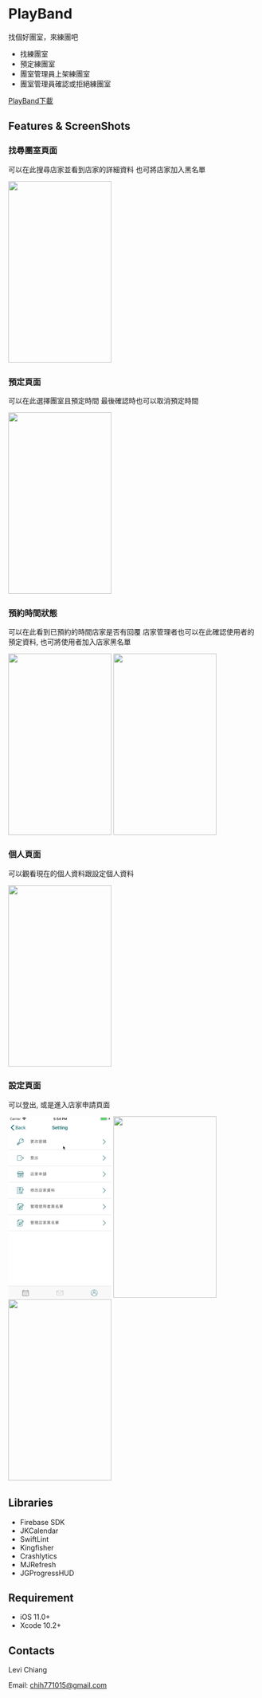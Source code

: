 PlayBand
===

找個好團室，來練團吧

- 找練團室
- 預定練團室
- 團室管理員上架練團室
- 團室管理員確認或拒絕練團室

[PlayBand下載](https://itunes.apple.com/tw/app/id146173866)

Features & ScreenShots
---
### 找尋團室頁面

可以在此搜尋店家並看到店家的詳細資料
也可將店家加入黑名單

<img src="https://github.com/chih771015/AppPlayBand/blob/master/image/1.gif" width="207" height="364" align=center/>

### 預定頁面
可以在此選擇團室且預定時間
最後確認時也可以取消預定時間

<img src="https://github.com/chih771015/AppPlayBand/blob/master/image/2.gif" width="207" height="364" align=center/>

### 預約時間狀態
可以在此看到已預約的時間店家是否有回覆
店家管理者也可以在此確認使用者的預定資料, 也可將使用者加入店家黑名單

<img src="https://github.com/chih771015/AppPlayBand/blob/master/image/3.gif" width="207" height="364" align=center/> <img src="https://github.com/chih771015/AppPlayBand/blob/master/image/4.gif" width="207" height="364" align=center/>

### 個人頁面
可以觀看現在的個人資料跟設定個人資料

<img src="https://github.com/chih771015/AppPlayBand/blob/master/image/5.gif" width="207" height="364" align=center/>

### 設定頁面
可以登出, 或是進入店家申請頁面

<img src="https://github.com/chih771015/AppPlayBand/blob/master/image/6.gif" width="207" height="364" align=center/> <img src="https://github.com/chih771015/AppPlayBand/blob/master/image/7.gif" width="207" height="364" align=center/> <img src="https://github.com/chih771015/AppPlayBand/blob/master/image/8.gif" width="207" height="364" align=center/>

Libraries
---
- Firebase SDK
- JKCalendar
- SwiftLint
- Kingfisher 
- Crashlytics
- MJRefresh
- JGProgressHUD

Requirement
---
- iOS 11.0+
- Xcode 10.2+

Contacts
---

Levi Chiang

Email: chih771015@gmail.com
